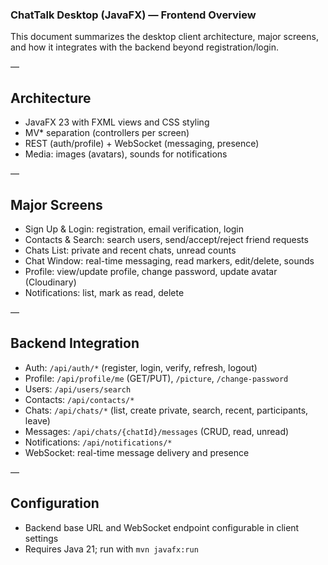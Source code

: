 ### ChatTalk Desktop (JavaFX) — Frontend Overview

This document summarizes the desktop client architecture, major screens, and how it integrates with the backend beyond registration/login.

—

## Architecture
- JavaFX 23 with FXML views and CSS styling
- MV* separation (controllers per screen)
- REST (auth/profile) + WebSocket (messaging, presence)
- Media: images (avatars), sounds for notifications

—

## Major Screens
- Sign Up & Login: registration, email verification, login
- Contacts & Search: search users, send/accept/reject friend requests
- Chats List: private and recent chats, unread counts
- Chat Window: real-time messaging, read markers, edit/delete, sounds
- Profile: view/update profile, change password, update avatar (Cloudinary)
- Notifications: list, mark as read, delete

—

## Backend Integration
- Auth: `/api/auth/*` (register, login, verify, refresh, logout)
- Profile: `/api/profile/me` (GET/PUT), `/picture`, `/change-password`
- Users: `/api/users/search`
- Contacts: `/api/contacts/*`
- Chats: `/api/chats/*` (list, create private, search, recent, participants, leave)
- Messages: `/api/chats/{chatId}/messages` (CRUD, read, unread)
- Notifications: `/api/notifications/*`
- WebSocket: real-time message delivery and presence

—

## Configuration
- Backend base URL and WebSocket endpoint configurable in client settings
- Requires Java 21; run with `mvn javafx:run`


